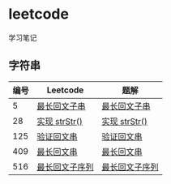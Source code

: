 # leetcode
学习笔记

## 字符串

编号  | Leetcode | 题解
------------ | ------------ | -------------
5     |[最长回文子串]()      | [最长回文子串]()
28    |[实现 strStr()]()   | [实现 strStr()]()
125   |[验证回文串]()      | [验证回文串]()
409   |[最长回文串]()      | [最长回文串]()
516   |[最长回文子序列]()   |  [最长回文子序列]()
